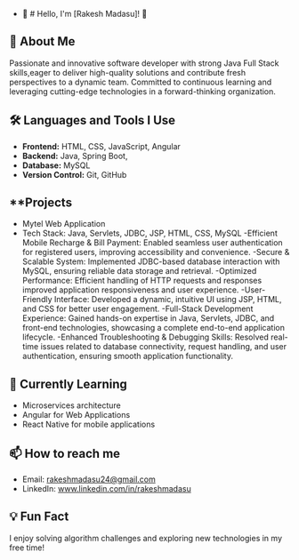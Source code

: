 - 👋 # Hello, I'm [Rakesh Madasu]! 👋

## 🚀 About Me
 Passionate and innovative software developer with strong Java Full Stack skills,eager to deliver high-quality solutions and contribute fresh perspectives to a dynamic team. Committed to continuous learning and leveraging cutting-edge technologies in a forward-thinking organization. 

## 🛠️ Languages and Tools I Use
- **Frontend:** HTML, CSS, JavaScript, Angular
- **Backend:** Java, Spring Boot,
- **Database:** MySQL
- **Version Control:** Git, GitHub

## **Projects
-  Mytel Web Application
-	Tech Stack: Java, Servlets, JDBC, JSP, HTML, CSS, MySQL
-Efficient Mobile Recharge & Bill Payment: Enabled seamless  user authentication for registered users, improving accessibility and convenience.
-Secure & Scalable System: Implemented JDBC-based database interaction with MySQL, ensuring reliable data storage and retrieval.
-Optimized Performance: Efficient handling of HTTP requests and responses improved application responsiveness and user experience.
-User-Friendly Interface: Developed a dynamic, intuitive UI using JSP, HTML, and CSS for better user engagement.
-Full-Stack Development Experience: Gained hands-on expertise in Java, Servlets, JDBC, and front-end technologies, showcasing a complete end-to-end application lifecycle.
-Enhanced Troubleshooting & Debugging Skills: Resolved real-time issues related to database connectivity, request handling, and user authentication, ensuring smooth application 
 functionality.

## 🌱 Currently Learning
- Microservices architecture
- Angular for Web Applications
- React Native for mobile applications

## 📫 How to reach me
- Email:  rakeshmadasu24@gmail.com 
- LinkedIn: www.linkedin.com/in/rakeshmadasu 

## 💡 Fun Fact
I enjoy solving algorithm challenges and exploring new technologies in my free time!


<!---
rakeshmadasu24/rakeshmadasu24 is a ✨ special ✨ repository because its `README.md` (this file) appears on your GitHub profile.
You can click the Preview link to take a look at your changes.
--->
